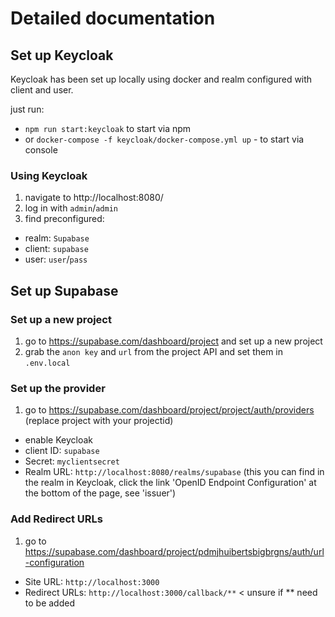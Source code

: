 # Detailed documentation

## Set up Keycloak

Keycloak has been set up locally using docker and realm configured with client and user.

just run:

- `npm run start:keycloak` to start via npm
- or `docker-compose -f keycloak/docker-compose.yml up` - to start via console

### Using Keycloak

1. navigate to http://localhost:8080/
2. log in with `admin`/`admin`
3. find preconfigured:
  - realm: `Supabase`
  - client: `supabase`
  - user: `user`/`pass`

## Set up Supabase

### Set up a new project

1. go to https://supabase.com/dashboard/project and set up a new project
2. grab the `anon key` and `url` from the project API and set them in `.env.local`

### Set up the provider

1. go to https://supabase.com/dashboard/project/project/auth/providers (replace project with your projectid)
  - enable Keycloak
  - client ID: `supabase`
  - Secret: `myclientsecret`
  - Realm URL: `http://localhost:8080/realms/supabase` (this you can find in the realm in Keycloak, click the link 'OpenID Endpoint Configuration' at the bottom of the page, see 'issuer')

### Add Redirect URLs

1. go to https://supabase.com/dashboard/project/pdmjhuibertsbigbrgns/auth/url-configuration
  - Site URL: `http://localhost:3000`
  - Redirect URLs: `http://localhost:3000/callback/**` < unsure if ** need to be added